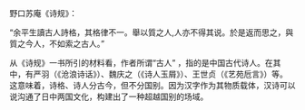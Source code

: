 野口苏庵《诗规》：

“余平生讀古人詩格，其格律不一。舉以質之人,人亦不得其说。於是返而思之，與質之今人，不如索之古人。”

从《诗规》一书所引的材料看，作者所谓“古人” ，指的是中国古代诗人。在其中，有严羽（《沧浪诗话》）、魏庆之（《诗人玉屑》）、王世贞（《艺苑卮言》）等。
这意味着，诗格、诗人分古今，但不分国别。因为汉字作为其物质载体，汉诗可以说沟通了日中两国文化，构建出了一种超越国别的场域。

